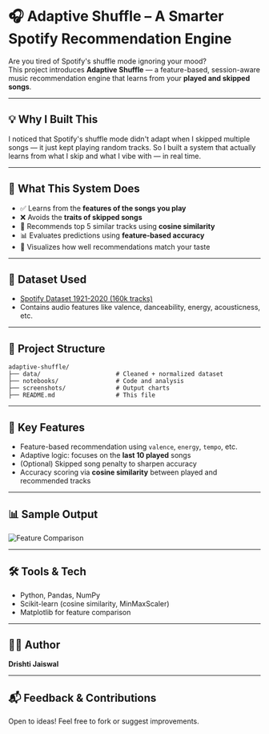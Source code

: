 
# 🎧 Adaptive Shuffle – A Smarter Spotify Recommendation Engine

Are you tired of Spotify's shuffle mode ignoring your mood?  
This project introduces **Adaptive Shuffle** — a feature-based, session-aware music recommendation engine that learns from your **played and skipped songs**.

---

## 💡 Why I Built This

I noticed that Spotify's shuffle mode didn't adapt when I skipped multiple songs — it just kept playing random tracks. So I built a system that actually learns from what I skip and what I vibe with — in real time.

---

## 🧠 What This System Does

- ✅ Learns from the **features of the songs you play**
- ❌ Avoids the **traits of skipped songs**
- 🎯 Recommends top 5 similar tracks using **cosine similarity**
- 📊 Evaluates predictions using **feature-based accuracy**
- 🧪 Visualizes how well recommendations match your taste

---

## 🔬 Dataset Used

- [Spotify Dataset 1921-2020 (160k tracks)](https://www.kaggle.com/datasets/yamaerenay/spotify-dataset-1921-2020-160k-tracks)
- Contains audio features like valence, danceability, energy, acousticness, etc.

---

## 📁 Project Structure

```
adaptive-shuffle/
├── data/                     # Cleaned + normalized dataset
├── notebooks/                # Code and analysis
├── screenshots/              # Output charts
├── README.md                 # This file
```

---

## 🚀 Key Features

- Feature-based recommendation using `valence`, `energy`, `tempo`, etc.
- Adaptive logic: focuses on the **last 10 played** songs
- (Optional) Skipped song penalty to sharpen accuracy
- Accuracy scoring via **cosine similarity** between played and recommended tracks

---

## 📊 Sample Output

![Feature Comparison](screenshots/feature_comparison_chart.png)

---

## 🛠️ Tools & Tech

- Python, Pandas, NumPy
- Scikit-learn (cosine similarity, MinMaxScaler)
- Matplotlib for feature comparison

---

## 👩‍💻 Author

**Drishti Jaiswal**

---

## 📬 Feedback & Contributions

Open to ideas! Feel free to fork or suggest improvements.
